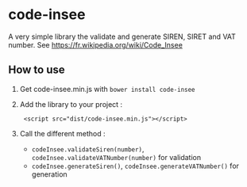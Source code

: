 # code-insee

A very simple library the validate and generate SIREN, SIRET and VAT number. See https://fr.wikipedia.org/wiki/Code_Insee

## How to use
1. Get code-insee.min.js with `bower install code-insee`

2. Add the library to your project :

        <script src="dist/code-insee.min.js"></script>
    
3. Call the different method :
    
    - `codeInsee.validateSiren(number)`, `codeInsee.validateVATNumber(number)` for validation
    - `codeInsee.generateSiren()`, `codeInsee.generateVATNumber()` for generation
